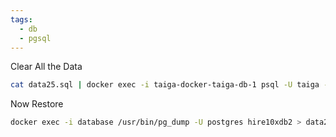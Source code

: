 ```yaml
---
tags:
  - db
  - pgsql
---
```


Clear All the Data
```bash
cat data25.sql | docker exec -i taiga-docker-taiga-db-1 psql -U taiga -d taiga -c "DROP SCHEMA public CASCADE; CREATE SCHEMA public;"
```

Now Restore
```bash
docker exec -i database /usr/bin/pg_dump -U postgres hire10xdb2 > data25.sql
```